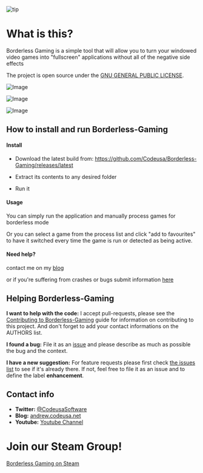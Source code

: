 ![tip](http://img.shields.io/gratipay/Codeusa.svg "Tips")
# What is this?
Borderless Gaming is a simple tool that will allow you to turn your windowed video games into "fullscreen" applications without all of the negative side effects

The project is open source under the [GNU GENERAL PUBLIC LICENSE](https://github.com/Codeusa/Borderless-Gaming/blob/master/LICENSE).


![Image](http://img850.imageshack.us/img850/3111/ci9k.png)

![Image](http://i.imgur.com/JZ1malK.jpg)

![Image](http://i.imgur.com/kRmOysJ.jpg)


## How to install and run Borderless-Gaming

#### Install

- Download the latest build from: https://github.com/Codeusa/Borderless-Gaming/releases/latest

- Extract its contents to any desired folder

- Run it

#### Usage
You can simply run the application and manually process games for borderless mode 

Or you can select a game from the process list and click "add to favourites" to have it switched every time the game is run or detected as being active.

#### Need help?
contact me on my [blog](http://andrew.codeusa.net/ask) 

or if you're suffering from crashes or bugs submit information [here](https://github.com/Codeusa/Borderless-Gaming/issues?state=open)


## Helping Borderless-Gaming 

**I want to help with the code:** I accept pull-requests, please see the [Contributing to Borderless-Gaming](https://github.com/Codeusa/Borderless-Gaming/blob/master/CONTRIBUTING.md) guide for information on contributing to this project. And don't forget to add your contact informations on the AUTHORS list.

**I found a bug:** File it as an [issue](https://github.com/Codeusa/Borderless-Gaming/issues) and please describe as much as possible the bug and the context.

**I have a new suggestion:** For feature requests please first check [the issues list](https://github.com/Codeusa/Borderless-Gaming/issues) to see if it's already there. If not, feel free to file it as an issue and to define the label **enhancement**.

## Contact info

* **Twitter:** [@CodeusaSoftware](https://twitter.com/codeusasoftware)
* **Blog:** [andrew.codeusa.net](http://andrew.codeusa.net)
* **Youtube:** [Youtube Channel](http://www.youtube.com/codeusasoftware)

# Join our Steam Group!
[Borderless Gaming on Steam](http://steamcommunity.com/groups/borderless-gaming)
